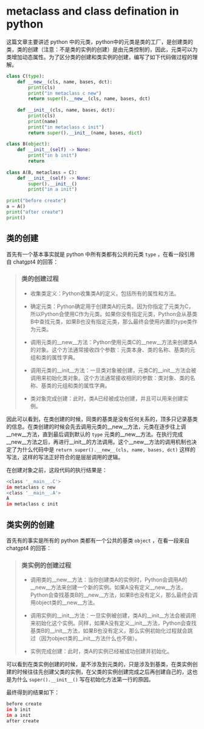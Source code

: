 # metaclass and class defination in python

这篇文章主要讲述 python 中的元类，python中的元类是类的工厂，是创建类的类，类的创建（注意：不是类的实例的创建）是由元类控制的，因此，元类可以为类增加动态属性。为了区分类的创建和类实例的创建，编写了如下代码做过程的理解。

```python
class C(type):
    def __new__(cls, name, bases, dct):
        print(cls)
        print("in metaclass c new")
        return super().__new__(cls, name, bases, dct)
    
    def __init__(cls, name, bases, dct):
        print(cls)
        print(name)
        print("in metaclass c init")
        return super().__init__(name, bases, dict)
    
class B(object):
    def __init__(self) -> None:
        print("in b init")
        return
    
class A(B, metaclass = C):
    def __init__(self) -> None:
        super().__init__()
        print("in a init")
        
print("before create")
a = A()
print("after create")
print()
```

## 类的创建

首先有一个基本事实就是 python 中所有类都有公共的元类 `type` ，在看一段引用自 chatgpt4 的回答：

> ### 类的创建过程
>
> - 收集类定义：Python收集类A的定义，包括所有的属性和方法。
>
> - 确定元类：Python确定用于创建类A的元类。因为你指定了元类为C，所以Python会使用C作为元类。如果你没有指定元类，Python会从基类B中查找元类，如果B也没有指定元类，那么最终会使用内置的type类作为元类。
>
> - 调用元类的__new__方法：Python使用元类C的__new__方法来创建类A的对象。这个方法通常接收四个参数：元类本身、类的名称、基类的元组和类的属性字典。
>
> - 调用元类的__init__方法：一旦类对象被创建，元类C的__init__方法会被调用来初始化类对象。这个方法通常接收相同的参数：类对象、类的名称、基类的元组和类的属性字典。
>
> - 类对象完成创建：此时，类A已经被成功创建，并且可以用来创建实例。

因此可以看到，在类创建的时候，同类的基类是没有任何关系的，顶多只记录基类的信息。在类创建的时候会先去调用元类的__new__方法，元类在逐步往上调__new__方法，直到最后调到默认的 `type` 元类的__new__方法。在执行完成__new__方法之后，再进行__init__的方法调用。这个__new__方法的调用机制也决定了为什么代码中是 `return super().__new__(cls, name, bases, dct)` 这样的写法，这样的写法正好符合的是层层调用的逻辑。

在创建对象之前，这段代码的执行结果是：

```bash
<class '__main__.C'>
in metaclass c new
<class '__main__.A'>
A
in metaclass c init
```

## 类实例的创建

首先有的事实是所有的 python 类都有一个公共的基类 `object` ，在看一段来自 chatgpt4 的回答：

> ### 类实例的创建过程
>
> - 调用类的__new__方法：当你创建类A的实例时，Python会调用A的__new__方法来创建一个新的实例。如果A没有定义__new__方法，Python会查找基类B的__new__方法，如果B也没有定义，那么最终会调用object类的__new__方法。
>
> - 调用实例的__init__方法：一旦实例被创建，类A的__init__方法会被调用来初始化这个实例。同样，如果A没有定义__init__方法，Python会查找基类B的__init__方法，如果B也没有定义，那么实例初始化过程就会跳过（因为object类的__init__方法什么也不做）。
>
> - 实例完成创建：此时，类A的实例已经被成功创建并初始化。
>

可以看到在类实例创建的时候，是不涉及到元类的，只是涉及到基类，在类实例创建的时候往往先创建父类的实例，在父类的实例创建完成之后再创建自己的，这也是为什么 `super().__init__()` 写在初始化方法第一行的原因。

最终得到的结果如下：

```bash
before create
in b init
in a init
after create
```
